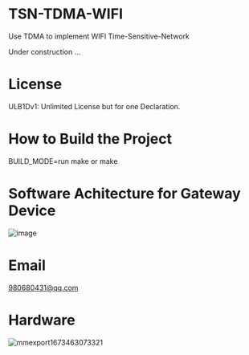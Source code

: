 # TSN-TDMA-WIFI
Use TDMA to implement WIFI Time-Sensitive-Network

Under construction ...

# License
ULB1Dv1: Unlimited License but for one Declaration.

# How to Build the Project

BUILD_MODE=run make or make

# Software Achitecture for Gateway Device
![image](https://user-images.githubusercontent.com/28725147/218939233-61ef3649-4f6a-42df-b2ee-9f5510dc62ed.png)

# Email
980680431@qq.com


# Hardware
![mmexport1673463073321](https://user-images.githubusercontent.com/28725147/211893351-387d5814-735e-43ac-bd19-96bd0cc8518b.jpg)
